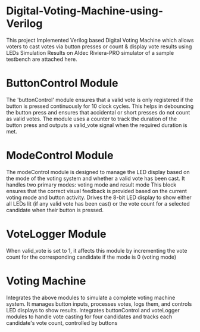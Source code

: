 # Digital-Voting-Machine-using-Verilog
This project Implemented Verilog based Digital Voting Machine which allows voters to cast votes via button presses or count & display vote results using LEDs
Simulation Results on Aldec Riviera-PRO simulator of a sample testbench are attached here.

# ButtonControl Module
The 'buttonControl' module ensures that a valid vote is only registered if the button is pressed continuously for 10 clock cycles. This helps in debouncing the button press and ensures that accidental or short presses do not count as valid votes.
The module uses a counter to track the duration of the button press and outputs a valid_vote signal when the required duration is met.
# ModeControl Module
The modeControl module is designed to manage the LED display based on the mode of the voting system and whether a valid vote has been cast. It handles two primary modes: voting mode and result mode
This block ensures that the correct visual feedback is provided based on the current voting mode and button activity.
Drives the 8-bit LED display to show either all LEDs lit (if any valid vote has been cast) or the vote count for a selected candidate when their button is pressed.
# VoteLogger Module
When valid_vote is set to 1, it affects this module by incrementing the vote count for the corresponding candidate if the mode is 0 (voting mode)
# Voting Machine
Integrates the above modules to simulate a complete voting machine system. It manages button inputs, processes votes, logs them, and controls LED displays to show results.
Integrates buttonControl and voteLogger modules to handle vote casting for four candidates and tracks each candidate's vote count, controlled by buttons
